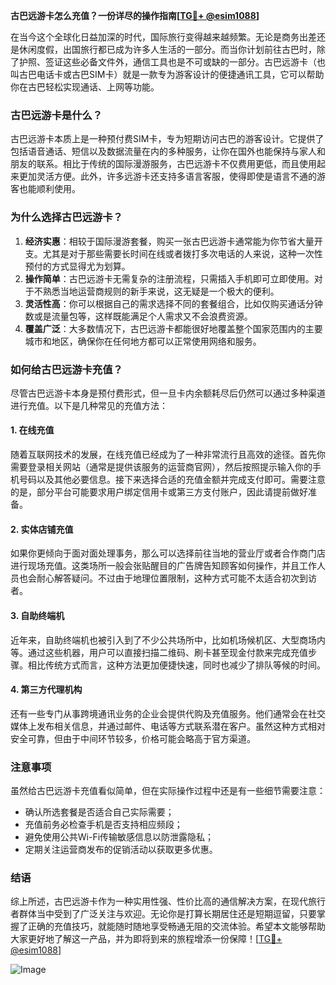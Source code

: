 **古巴远游卡怎么充值？一份详尽的操作指南[[TG💪+ @esim1088](https://t.me/s/esim1088)]**

在当今这个全球化日益加深的时代，国际旅行变得越来越频繁。无论是商务出差还是休闲度假，出国旅行都已成为许多人生活的一部分。而当你计划前往古巴时，除了护照、签证这些必备文件外，通信工具也是不可或缺的一部分。古巴远游卡（也叫古巴电话卡或古巴SIM卡）就是一款专为游客设计的便捷通讯工具，它可以帮助你在古巴轻松实现通话、上网等功能。

### 古巴远游卡是什么？

古巴远游卡本质上是一种预付费SIM卡，专为短期访问古巴的游客设计。它提供了包括语音通话、短信以及数据流量在内的多种服务，让你在国外也能保持与家人和朋友的联系。相比于传统的国际漫游服务，古巴远游卡不仅费用更低，而且使用起来更加灵活方便。此外，许多远游卡还支持多语言客服，使得即使是语言不通的游客也能顺利使用。

### 为什么选择古巴远游卡？

1. **经济实惠**：相较于国际漫游套餐，购买一张古巴远游卡通常能为你节省大量开支。尤其是对于那些需要长时间在线或者拨打多次电话的人来说，这种一次性预付的方式显得尤为划算。
2. **操作简单**：古巴远游卡无需复杂的注册流程，只需插入手机即可立即使用。对于不熟悉当地运营商规则的新手来说，这无疑是一个极大的便利。
3. **灵活性高**：你可以根据自己的需求选择不同的套餐组合，比如仅购买通话分钟数或是流量包等，这样既能满足个人需求又不会浪费资源。
4. **覆盖广泛**：大多数情况下，古巴远游卡都能很好地覆盖整个国家范围内的主要城市和地区，确保你在任何地方都可以正常使用网络和服务。

### 如何给古巴远游卡充值？

尽管古巴远游卡本身是预付费形式，但一旦卡内余额耗尽后仍然可以通过多种渠道进行充值。以下是几种常见的充值方法：

#### 1. 在线充值
随着互联网技术的发展，在线充值已经成为了一种非常流行且高效的途径。首先你需要登录相关网站（通常是提供该服务的运营商官网），然后按照提示输入你的手机号码以及其他必要信息。接下来选择合适的充值金额并完成支付即可。需要注意的是，部分平台可能要求用户绑定信用卡或第三方支付账户，因此请提前做好准备。

#### 2. 实体店铺充值
如果你更倾向于面对面处理事务，那么可以选择前往当地的营业厅或者合作商门店进行现场充值。这类场所一般会张贴醒目的广告牌告知顾客如何操作，并且工作人员也会耐心解答疑问。不过由于地理位置限制，这种方式可能不太适合初次到访者。

#### 3. 自助终端机
近年来，自助终端机也被引入到了不少公共场所中，比如机场候机区、大型商场内等。通过这些机器，用户可以直接扫描二维码、刷卡甚至现金付款来完成充值步骤。相比传统方式而言，这种方法更加便捷快速，同时也减少了排队等候的时间。

#### 4. 第三方代理机构
还有一些专门从事跨境通讯业务的企业会提供代购及充值服务。他们通常会在社交媒体上发布相关信息，并通过邮件、电话等方式联系潜在客户。虽然这种方式相对安全可靠，但由于中间环节较多，价格可能会略高于官方渠道。

### 注意事项

虽然给古巴远游卡充值看似简单，但在实际操作过程中还是有一些细节需要注意：
- 确认所选套餐是否适合自己实际需要；
- 充值前务必检查手机是否支持相应频段；
- 避免使用公共Wi-Fi传输敏感信息以防泄露隐私；
- 定期关注运营商发布的促销活动以获取更多优惠。

### 结语

综上所述，古巴远游卡作为一种实用性强、性价比高的通信解决方案，在现代旅行者群体当中受到了广泛关注与欢迎。无论你是打算长期居住还是短期逗留，只要掌握了正确的充值技巧，就能随时随地享受畅通无阻的交流体验。希望本文能够帮助大家更好地了解这一产品，并为即将到来的旅程增添一份保障！[[TG💪+ @esim1088](https://t.me/s/esim1088)]

![Image](https://i.postimg.cc/4NQfJmqS/Snipaste-2025-05-13-00-14-12.png)